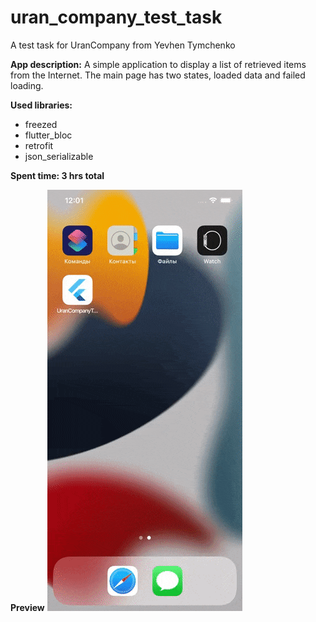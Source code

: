 # uran_company_test_task
A test task for UranCompany from Yevhen Tymchenko

**App description:**
A simple application to display a list of retrieved items from the Internet. The main page has two states, loaded data and failed loading.

**Used libraries:**
- freezed
- flutter_bloc
- retrofit
- json_serializable

**Spent time: 3 hrs total**

**Preview**
![](preview.gif)
